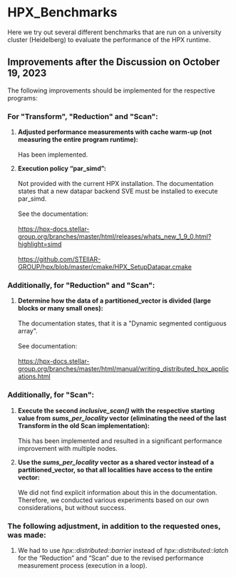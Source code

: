 # HPX_Benchmarks
Here we try out several different benchmarks that are run on a university cluster (Heidelberg) to evaluate the performance of the HPX runtime.

## Improvements after the Discussion on October 19, 2023

The following improvements should be implemented for the respective programs:

### For "Transform", "Reduction" and "Scan":

1. **Adjusted performance measurements with cache warm-up (not measuring the entire program runtime):**<br><br>
Has been implemented.

2. **Execution policy “par_simd”:** <br><br>
Not provided with the current HPX installation. The documentation states that a new datapar backend SVE must be installed to execute par_simd.<br><br>
See the documentation:<br><br>
https://hpx-docs.stellar-group.org/branches/master/html/releases/whats_new_1_9_0.html?highlight=simd <br><br>
https://github.com/STEllAR-GROUP/hpx/blob/master/cmake/HPX_SetupDatapar.cmake

### Additionally, for "Reduction" and "Scan":

1. **Determine how the data of a partitioned_vector is divided (large blocks or many small ones):** <br><br>
The documentation states, that it is a "Dynamic segmented contiguous array".<br><br>
See documentation:<br><br>
https://hpx-docs.stellar-group.org/branches/master/html/manual/writing_distributed_hpx_applications.html



### Additionally, for "Scan":

1. **Execute the second *inclusive_scan()* with the respective starting value from *sums_per_locality* vector (eliminating the need of the last Transform in the old Scan implementation):** <br><br>
This has been implemented and resulted in a significant performance improvement with multiple nodes.


2. **Use the *sums_per_locality* vector as a shared vector instead of a partitioned_vector, so that all localities have access to the entire vector:**<br><br>
We did not find explicit information about this in the documentation. Therefore, we conducted various experiments based on our own considerations, but without success.


### The following adjustment, in addition to the requested ones, was made: 
1. We had to use *hpx::distributed::barrier* instead of *hpx::distributed::latch* for the “Reduction” and “Scan” due to the revised performance measurement process (execution in a loop).

